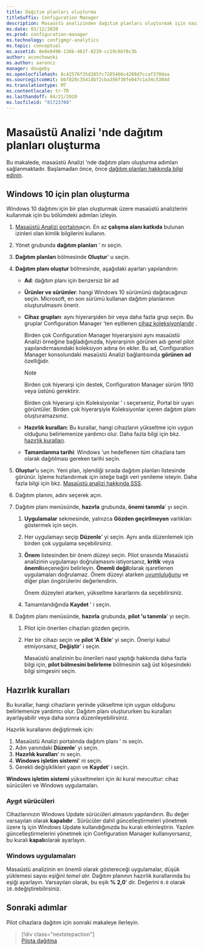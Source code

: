 ```yaml
---
title: Dağıtım planları oluşturma
titleSuffix: Configuration Manager
description: Masaüstü analizinden dağıtım planları oluşturmak için nasıl yapılır Kılavuzu.
ms.date: 03/12/2020
ms.prod: configuration-manager
ms.technology: configmgr-analytics
ms.topic: conceptual
ms.assetid: 8e0e8496-136b-461f-8239-cc19c6b78c3b
author: aczechowski
ms.author: aaroncz
manager: dougeby
ms.openlocfilehash: 8c42576f35d285fc7285466c4208d7ccaf370daa
ms.sourcegitcommit: bbf820c35414bf2cba356f30fe047c1a34c5384d
ms.translationtype: MT
ms.contentlocale: tr-TR
ms.lasthandoff: 04/21/2020
ms.locfileid: "81723708"
---
```

# <a name="how-to-create-deployment-plans-in-desktop-analytics"></a>Masaüstü Analizi 'nde dağıtım planları oluşturma

Bu makalede, masaüstü Analizi 'nde dağıtım planı oluşturma adımları sağlanmaktadır. Başlamadan önce, önce [dağıtım planları hakkında bilgi edinin](about-deployment-plans.md).

## <a name="create-a-plan-for-windows-10"></a>Windows 10 için plan oluşturma

Windows 10 dağıtımı için bir plan oluşturmak üzere masaüstü analizlerini kullanmak için bu bölümdeki adımları izleyin.

1. [Masaüstü Analizi portalını](https://aka.ms/desktopanalytics)açın. En az **çalışma alanı katkıda** bulunan izinleri olan kimlik bilgilerini kullanın.  

2. Yönet grubunda **dağıtım planları** ' nı seçin.  

3. **Dağıtım planları** bölmesinde **Oluştur**' u seçin.  

4. **Dağıtım planı oluştur** bölmesinde, aşağıdaki ayarları yapılandırın:  

    - **Ad**: dağıtım planı için benzersiz bir ad  

    - **Ürünler ve sürümler**: hangi Windows 10 sürümünü dağıtacağınızı seçin. Microsoft, en son sürümü kullanan dağıtım planlarının oluşturulmasını önerir.  

    - **Cihaz grupları**: aynı hiyerarşiden bir veya daha fazla grup seçin. Bu gruplar Configuration Manager 'ten eşitlenen [cihaz koleksiyonlarıdır](connect-configmgr.md#bkmk_Collections) .

        Birden çok Configuration Manager hiyerarşisini aynı masaüstü Analizi örneğine bağladığınızda, hiyerarşinin görünen adı genel pilot yapılandırmasındaki koleksiyon adına ön ekler. Bu ad, Configuration Manager konsolundaki masaüstü Analizi bağlantısında **görünen ad** özelliğidir.<!-- 4814075 -->

        > [!NOTE]
        > Birden çok hiyerarşi için destek, Configuration Manager sürüm 1910 veya üstünü gerektirir.
        >
        > Birden çok hiyerarşi için Koleksiyonlar ' ı seçerseniz, Portal bir uyarı görüntüler. Birden çok hiyerarşiyle Koleksiyonlar içeren dağıtım planı oluşturamazsınız.<!-- 4814075 -->

    - **Hazırlık kuralları**: Bu kurallar, hangi cihazların yükseltme için uygun olduğunu belirlemenize yardımcı olur. Daha fazla bilgi için bkz. [hazırlık kuralları](#readiness-rules).  

    - **Tamamlanma tarihi**: Windows 'un hedeflenen tüm cihazlara tam olarak dağıtılması gereken tarihi seçin.  

5. **Oluştur**’u seçin. Yeni plan, işlendiği sırada dağıtım planları listesinde görünür. İşleme hızlandırmak için isteğe bağlı veri yenileme isteyin. Daha fazla bilgi için bkz. [Masaüstü analizi hakkında SSS](faq.md#can-i-reduce-the-amount-of-time-it-takes-for-data-to-refresh-in-my-desktop-analytics-portal).  

6. Dağıtım planını, adını seçerek açın.  

7. Dağıtım planı menüsünde, **hazırla** grubunda, **önemi tanımla**' yı seçin.  

    1. **Uygulamalar** sekmesinde, yalnızca **Gözden geçirilmeyen** varlıkları göstermek için seçin.  

    2. Her uygulamayı seçip **Düzenle**' yi seçin. Aynı anda düzenlemek için birden çok uygulama seçebilirsiniz.  

    3. **Önem** listesinden bir önem düzeyi seçin. Pilot sırasında Masaüstü analizinin uygulamayı doğrulamasını istiyorsanız, **kritik** veya **önemli**seçeneğini belirleyin. **Önemli değil**olarak işaretlenen uygulamaları doğrulamaz. Önem düzeyi atarken [uyumluluğunu](compat-assessment.md) ve diğer plan öngörülerini değerlendirin.  

        Önem düzeyleri atarken, yükseltme kararlarını da seçebilirsiniz.  

    4. Tamamlandığında **Kaydet** ' i seçin.  

8. Dağıtım planı menüsünde, **hazırla** grubunda, **pilot 'u tanımla**' yı seçin.  

    1. Pilot için önerilen cihazları gözden geçirin.  

    2. Her bir cihazı seçin ve **pilot 'A Ekle**' yi seçin. Öneriyi kabul etmiyorsanız, **Değiştir**' i seçin.  

        Masaüstü analizinin bu önerileri nasıl yaptığı hakkında daha fazla bilgi için, **pilot bölmesini belirleme** bölmesinin sağ üst köşesindeki bilgi simgesini seçin.

## <a name="readiness-rules"></a>Hazırlık kuralları

Bu kurallar, hangi cihazların yerinde yükseltme için uygun olduğunu belirlemenize yardımcı olur. Dağıtım planı oluştururken bu kuralları ayarlayabilir veya daha sonra düzenleyebilirsiniz.

Hazırlık kurallarını değiştirmek için:

1. Masaüstü Analizi portalında dağıtım planı ' nı seçin.
1. Adın yanındaki **Düzenle**' yi seçin.
1. **Hazırlık kuralları**' nı seçin.
1. **Windows işletim sistemi**' ni seçin.
1. Gerekli değişiklikleri yapın ve **Kaydet**' i seçin.

**Windows işletim sistemi** yükseltmeleri için iki kural mevcuttur: cihaz sürücüleri ve Windows uygulamaları.

### <a name="device-drivers"></a>Aygıt sürücüleri

Cihazlarınızın Windows Update sürücüleri almasını yapılandırın. Bu değer varsayılan olarak **kapalıdır** . Sürücüler dahil güncelleştirmeleri yönetmek üzere Iş için Windows Update kullandığınızda bu kuralı etkinleştirin. Yazılım güncelleştirmelerini yönetmek için Configuration Manager kullanıyorsanız, bu kuralı **kapalı**olarak ayarlayın.

### <a name="windows-applications"></a>Windows uygulamaları

Masaüstü analizinin en önemli olarak göstereceği uygulamalar, düşük yüklemesi sayısı eşiğini *temel alır.* Dağıtım planının hazırlık kurallarında bu eşiği ayarlayın. Varsayılan olarak, bu eşik **% 2,0**' dir. Değerini `0.0` olarak `10.0`değiştirebilirsiniz.


## <a name="next-steps"></a>Sonraki adımlar

Pilot cihazlara dağıtım için sonraki makaleye ilerleyin.
> [!div class="nextstepaction"]  
> [Pilota dağıtma](deploy-pilot.md)  
